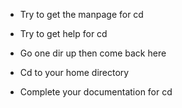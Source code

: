 - Try to get the manpage for cd 

- Try to get help for cd

- Go one dir up then come back here

- Cd to your home directory

- Complete your documentation for cd
